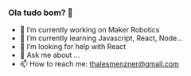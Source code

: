 ### Ola tudo bom? 👋


- 🔭 I’m currently working on Maker Robotics
- 🌱 I’m currently learning Javascript, React, Node...
- 🤔 I’m looking for help with React  
- 💬 Ask me about ...
- 📫 How to reach me: thalesmenzner@gmail.com
